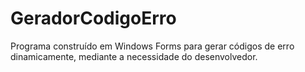 # GeradorCodigoErro

Programa construído em Windows Forms para gerar códigos de erro dinamicamente, mediante a necessidade do desenvolvedor.
